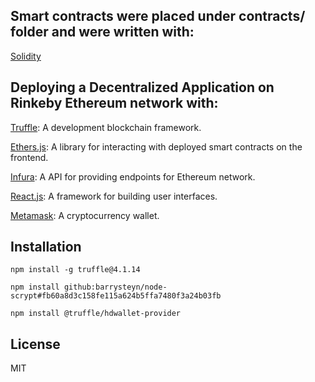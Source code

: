 <!-- https://dev.to/heydamali/a-guide-to-building-testing-and-deploying-your-first-dapp-with-truffle-ethersjs-ganache-and-react-1mh0 -->
## Smart contracts were placed under contracts/ folder and were written with:

[Solidity](https://docs.soliditylang.org/en/v0.5.3/solidity-by-example.html)

## Deploying a Decentralized Application on Rinkeby Ethereum network with:

[Truffle](https://trufflesuite.com/docs/truffle/getting-started/installation): A development blockchain framework.

[Ethers.js](https://docs.ethers.io/v5/getting-started/): A library for interacting with deployed smart contracts on the frontend.

[Infura](https://infura.io/): A API for providing endpoints for Ethereum network.

[React.js](https://reactjs.org/): A framework for building user interfaces.

[Metamask](https://metamask.io/): A cryptocurrency wallet.

## Installation

`npm install -g truffle@4.1.14`

`npm install github:barrysteyn/node-scrypt#fb60a8d3c158fe115a624b5ffa7480f3a24b03fb`

`npm install @truffle/hdwallet-provider`

## License
MIT
